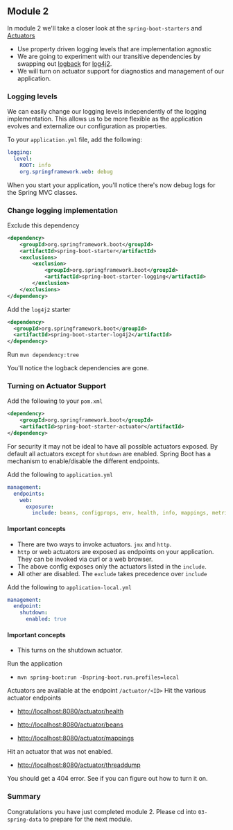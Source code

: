 ## Module 2

In module 2 we'll take a closer look at the `spring-boot-starters` and [Actuators](https://docs.spring.io/spring-boot/docs/current/reference/html/production-ready-endpoints.html)
* Use property driven logging levels that are implementation agnostic
* We are going to experiment with our transitive dependencies by swapping out [logback](https://logback.qos.ch/) for [log4j2](https://logging.apache.org/log4j/2.x/).  
* We will turn on actuator support for diagnostics and management of our application. 

### Logging levels
We can easily change our logging levels independently of the logging implementation.
This allows us to be more flexible as the application evolves and externalize our configuration
as properties.

To your `application.yml` file, add the following:
```yaml
logging:
  level:
    ROOT: info
    org.springframework.web: debug
```

When you start your application, you'll notice there's now debug logs for the Spring MVC classes.

### Change logging implementation

Exclude this dependency 

```xml
<dependency>
    <groupId>org.springframework.boot</groupId>
    <artifactId>spring-boot-starter</artifactId>
    <exclusions>
        <exclusion>
            <groupId>org.springframework.boot</groupId>
            <artifactId>spring-boot-starter-logging</artifactId>
        </exclusion>
    </exclusions>
</dependency>
```

Add the `log4j2` starter

```xml
<dependency>
  <groupId>org.springframework.boot</groupId>
  <artifactId>spring-boot-starter-log4j2</artifactId>
</dependency>
```

Run `mvn dependency:tree`

You'll notice the logback dependencies are gone. 

### Turning on Actuator Support

Add the following to your `pom.xml`

```xml
<dependency>
	<groupId>org.springframework.boot</groupId>
	<artifactId>spring-boot-starter-actuator</artifactId>
</dependency>
```

For security it may not be ideal to have all possible actuators exposed. 
By default all actuators except for `shutdown` are enabled. 
Spring Boot has a mechanism to enable/disable the different endpoints. 

Add the following to `application.yml`

```yml
management:
  endpoints:
    web:
      exposure:
        include: beans, configprops, env, health, info, mappings, metrics, shutdown
```

#### Important concepts
* There are two ways to invoke actuators. `jmx` and `http`.
* `http` or web actuators are exposed as endpoints on your application. They can be invoked via curl or a web browser.
* The above config exposes only the actuators listed in the `include`. 
* All other are disabled. The `exclude` takes precedence over `include`

Add the following to `application-local.yml`

```yml
management:
  endpoint:
    shutdown:
      enabled: true
```

#### Important concepts
* This turns on the shutdown actuator. 

Run the application 

* `mvn spring-boot:run -Dspring-boot.run.profiles=local`

Actuators are available at the endpoint  `/actuator/<ID>`
Hit the various actuator endpoints

* [http://localhost:8080/actuator/health](http://localhost:8080/actuator/health)

* [http://localhost:8080/actuator/beans](http://localhost:8080/actuator/beans)

* [http://localhost:8080/actuator/mappings](http://localhost:8080/actuator/mappings)

Hit an actuator that was not enabled. 

* [http://localhost:8080/actuator/threaddump](http://localhost:8080/actuator/threaddump)

You should get a 404 error. See if you can figure out how to turn it on.  


### Summary

Congratulations you have just completed module 2. 
Please cd into `03-spring-data` to prepare for the next module. 
